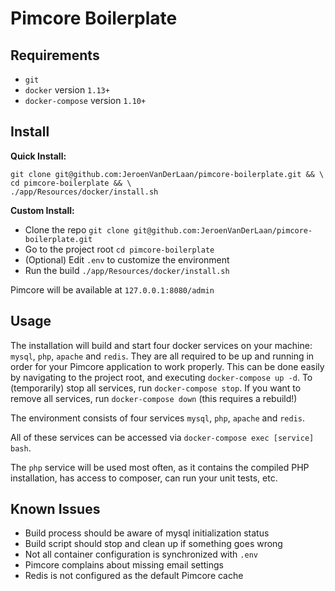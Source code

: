 # Pimcore Boilerplate

## Requirements

* `git`
* `docker` version `1.13+`
* `docker-compose` version `1.10+`

## Install

**Quick Install:**

```
git clone git@github.com:JeroenVanDerLaan/pimcore-boilerplate.git && \ 
cd pimcore-boilerplate && \
./app/Resources/docker/install.sh
```

**Custom Install:**

* Clone the repo `git clone git@github.com:JeroenVanDerLaan/pimcore-boilerplate.git`
* Go to the project root `cd pimcore-boilerplate`
* (Optional) Edit `.env` to customize the environment
* Run the build `./app/Resources/docker/install.sh`

Pimcore will be available at `127.0.0.1:8080/admin`

## Usage

The installation will build and start four docker services on your machine: `mysql`, `php`, `apache` and `redis`.
They are all required to be up and running in order for your Pimcore application to work properly.
This can be done easily by navigating to the project root, and executing `docker-compose up -d`.
To (temporarily) stop all services, run `docker-compose stop`.
If you want to remove all services, run `docker-compose down` (this requires a rebuild!)

The environment consists of four services `mysql`, `php`, `apache` and `redis`.

All of these services can be accessed via `docker-compose exec [service] bash`.

The `php` service will be used most often, as it contains the compiled PHP installation,
has access to composer, can run your unit tests, etc.

## Known Issues

* Build process should be aware of mysql initialization status
* Build script should stop and clean up if something goes wrong
* Not all container configuration is synchronized with `.env`
* Pimcore complains about missing email settings
* Redis is not configured as the default Pimcore cache
